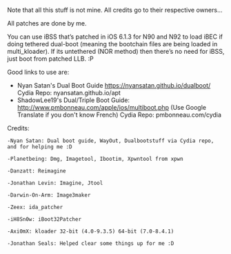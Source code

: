 Note that all this stuff is not mine. All credits go to their respective owners...

All patches are done by me.

You can use iBSS that’s patched in iOS 6.1.3 for N90 and N92 to load iBEC if doing tethered dual-boot (meaning the bootchain files are being loaded in multi_kloader). If its untethered (NOR method) then there’s no need for iBSS, just boot from patched LLB. :P

Good links to use are: 
  - Nyan Satan's Dual Boot Guide https://nyansatan.github.io/dualboot/ Cydia Repo: nyansatan.github.io/apt
  - ShadowLee19's Dual/Triple Boot Guide: http://www.pmbonneau.com/apple/ios/multiboot.php (Use Google Translate if you don't know French) Cydia Repo: pmbonneau.com/cydia
  
  Credits:
  
	-Nyan Satan: Dual boot guide, WayOut, Dualbootstuff via Cydia repo, and for helping me :D
	
	-Planetbeing: Dmg, Imagetool, Ibootim, Xpwntool from xpwn
	
	-Danzatt: Reimagine

	-Jonathan Levin: Imagine, Jtool

	-Darwin-On-Arm: Image3maker

	-Zeex: ida_patcher

	-iH8Sn0w: iBoot32Patcher
	
	-Axi0mX: kloader 32-bit (4.0-9.3.5) 64-bit (7.0-8.4.1)
	
	-Jonathan Seals: Helped clear some things up for me :D
